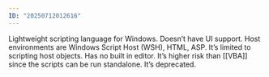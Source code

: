 ```yaml
---
ID: "20250712012616"
---
```

Lightweight scripting language for Windows. Doesn’t have UI support. Host environments are Windows Script Host (WSH), HTML, ASP. It’s limited to scripting host objects. Has no built in editor. It’s higher risk than [[VBA]] since the scripts can be run standalone. It’s deprecated.